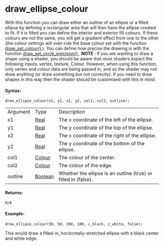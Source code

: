 # draw_ellipse_colour

With this function you can draw either an outline of an ellipse or a
filled ellipse by defining a rectangular area that will then have the
ellipse created to fit. If it is filled you can define the interior and
exterior fill colours. If these colours are not the same, you will get a
gradient effect from one to the other (the colour settings will
over-ride the base colour set with the function [ draw_set_colour()
](../Colour_And_Alpha/draw_set_colour) ). You can define how precise
the drawing is with the function [ draw_set_circle_precision()
](draw_set_circle_precision) . **NOTE** : If you are wanting to draw
a shape using a shader, you should be aware that most shaders expect the
following inputs: vertex, texture, Colour. However, when using this
function, only vertex and colour data are being passed in, and so the
shader may not draw anything (or draw something but not correctly). If
you need to draw shapes in this way then the shader should be customised
with this in mind.

#### Syntax:

``` gml
draw_ellipse_colour(x1, y1, x2, y2, col1, col2, outline);
```

|          |                                                                                                           |                                                                |
|----------|-----------------------------------------------------------------------------------------------------------|----------------------------------------------------------------|
| Argument | Type                                                                                                      | Description                                                    |
| x1       |  [Real](../../../../../GameMaker_Language/GML_Overview/Data_Types)                                    | The x coordinate of the left of the ellipse.                   |
| y1       |  [Real](../../../../../GameMaker_Language/GML_Overview/Data_Types)                                    | The y coordinate of the top of the ellipse.                    |
| x2       |  [Real](../../../../../GameMaker_Language/GML_Overview/Data_Types)                                    | The x coordinate of the right of the ellipse.                  |
| y2       |  [Real](../../../../../GameMaker_Language/GML_Overview/Data_Types)                                    | The y coordinate of the bottom of the ellipse.                 |
| col1     |  [Colour](../../../../../GameMaker_Language/GML_Reference/Drawing/Colour_And_Alpha/Colour_And_Alpha)  | The colour of the center.                                      |
| col2     |  [Colour](../../../../../GameMaker_Language/GML_Reference/Drawing/Colour_And_Alpha/Colour_And_Alpha)  | The colour of the edge.                                        |
| outline  |  [Boolean](../../../../../GameMaker_Language/GML_Overview/Data_Types)                                 | Whether the ellipse is an outline (true) or filled in (false). |

#### Returns:

``` gml
N/A
```

#### Example:

``` gml
draw_ellipse_colour(50, 50, 200, 100, c_black, c_white, false);
```

This would draw a filled-in, horizontally-stretched ellipse with a black
center and white edge.
